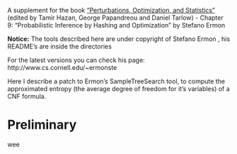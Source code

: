 <p>A supplement for the book <a href="https://mitpress.mit.edu/books/perturbations-optimization-and-statistics">“Perturbations, Optimization, and Statistics”</a> (edited by Tamir Hazan, George Papandreou and Daniel Tarlow) - Chapter 9: “Probabilistic Inference by Hashing and Optimization” by Stefano Ermon</p>

<p><b>Notice:</b> The tools described here are under copyright of Stefano Ermon , his README’s are inside the directories</p>

<p>For the latest versions you can check his page: http://www.cs.cornell.edu/~ermonste</p>

<p>Here I describe a patch to Ermon’s SampleTreeSearch tool, to compute the approximated entropy (the average degree of freedom for it’s variables) of a CNF formula.</p>

<h1 id="preliminary">Preliminary</h1>

<p>wee <script type="math/tex">\varphi</script></p>
